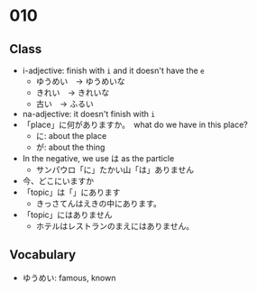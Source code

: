 # 010

## Class

- i-adjective: finish with `i` and it doesn't have the `e`
  - ゆうめい　→ ゆうめいな
  - きれい　→ きれいな
  - 古い　→ ふるい
- na-adjective: it doesn't finish with `i`
- 「place」に何がありますか。　what do we have in this place?
  - に: about the place
  - が: about the thing
- In the negative, we use は as the particle
  - サンパウロ「に」たかい山「は」ありません
- 今、どこにいますか
- 「topic」は「」にあります
  - きっさてんはえきの中にあります。
- 「topic」にはありません
  - ホテルはレストランのまえにはありません。

## Vocabulary

- ゆうめい: famous, known
